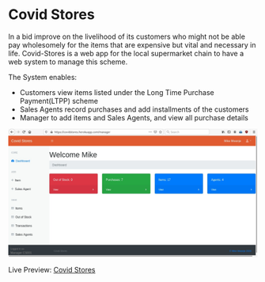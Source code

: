# Covid Stores
In a bid improve on the livelihood of its customers who might not be
able pay wholesomely for the items that are expensive but vital and
necessary in life. Covid-Stores is a web app for the local supermarket
chain to have a web system to manage this scheme.

The System enables:
* Customers view items listed under the Long Time Purchase Payment(LTPP) scheme
* Sales Agents record purchases and add installments of the customers
* Manager to add items and Sales Agents, and view all purchase details

![preview](https://github.com/123MwanjeMike/CovidStores/blob/master/preview.JPG?raw=true)

Live Preview: [Covid Stores](https://covidstores.herokuapp.com/)

